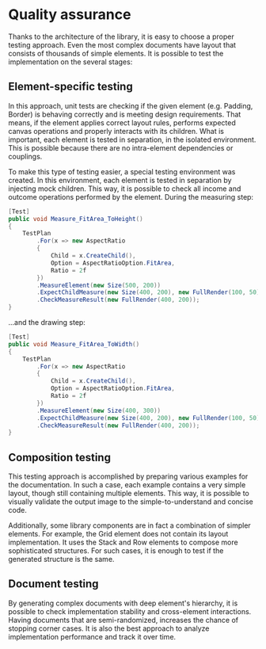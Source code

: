 # Quality assurance

Thanks to the architecture of the library, it is easy to choose a proper testing approach. Even the most complex documents have layout that consists of thousands of simple elements. It is possible to test the implementation on the several stages:

## Element-specific testing

In this approach, unit tests are checking if the given element (e.g. Padding, Border) is behaving correctly and is meeting design requirements. That means, if the element applies correct layout rules, performs expected canvas operations and properly interacts with its children. What is important, each element is tested in separation, in the isolated environment. This is possible because there are no intra-element dependencies or couplings.

To make this type of testing easier, a special testing environment was created. In this environment, each element is tested in separation by injecting mock children. This way, it is possible to check all income and outcome operations performed by the element. During the measuring step:

```csharp
[Test]
public void Measure_FitArea_ToHeight()
{
    TestPlan
        .For(x => new AspectRatio
        {
            Child = x.CreateChild(),
            Option = AspectRatioOption.FitArea,
            Ratio = 2f
        })
        .MeasureElement(new Size(500, 200))
        .ExpectChildMeasure(new Size(400, 200), new FullRender(100, 50))
        .CheckMeasureResult(new FullRender(400, 200));
}
```

...and the drawing step:

```csharp
[Test]
public void Measure_FitArea_ToWidth()
{
    TestPlan
        .For(x => new AspectRatio
        {
            Child = x.CreateChild(),
            Option = AspectRatioOption.FitArea,
            Ratio = 2f
        })
        .MeasureElement(new Size(400, 300))
        .ExpectChildMeasure(new Size(400, 200), new FullRender(100, 50))
        .CheckMeasureResult(new FullRender(400, 200));
}
```


## Composition testing

This testing approach is accomplished by preparing various examples for the documentation. In such a case, each example contains a very simple layout, though still containing multiple elements. This way, it is possible to visually validate the output image to the simple-to-understand and concise code.

Additionally, some library components are in fact a combination of simpler elements. For example, the Grid element does not contain its layout implementation. It uses the Stack and Row elements to compose more sophisticated structures. For such cases, it is enough to test if the generated structure is the same.

## Document testing

By generating complex documents with deep element's hierarchy, it is possible to check implementation stability and cross-element interactions. Having documents that are semi-randomized, increases the chance of stopping corner cases. It is also the best approach to analyze implementation performance and track it over time.
